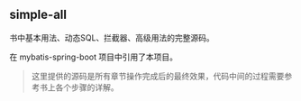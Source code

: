 ## simple-all

书中基本用法、动态SQL、拦截器、高级用法的完整源码。

在 mybatis-spring-boot 项目中引用了本项目。



> 这里提供的源码是所有章节操作完成后的最终效果，代码中间的过程需要参考书上各个步骤的详解。